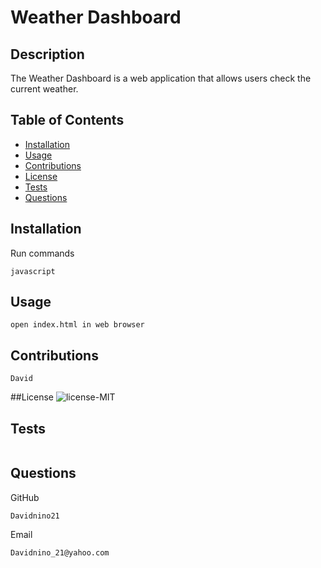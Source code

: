 
# Weather Dashboard

## Description
The Weather Dashboard is a web application that allows users check the current weather.

## Table of Contents
- [Installation](#Installation)
- [Usage](#usage)
- [Contributions](#Contributions)
- [License](#license)
- [Tests](#Tests)
- [Questions](#Questions)

## Installation
Run commands
```
javascript
```

## Usage
```
open index.html in web browser
```

## Contributions
```
David
```

##License
![license-MIT](https://img.shields.io/badge/license-MIT-yellowgreen.svg)

## Tests
```

```

## Questions
GitHub
```
Davidnino21
```

Email
```
Davidnino_21@yahoo.com
```
